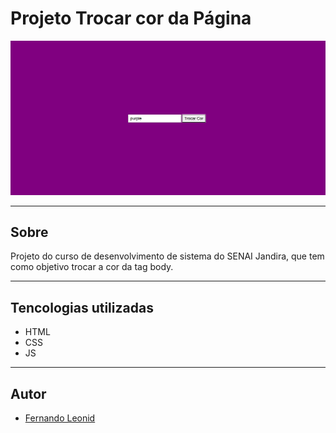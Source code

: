  # Projeto Trocar cor da Página

 ![](./preview.png)

 ---
 ## Sobre
 Projeto do curso de desenvolvimento de sistema do SENAI Jandira, que tem como objetivo trocar a cor da tag body.

 ---
 ## Tencologias utilizadas
 - HTML
 - CSS
 - JS

 ---
 ## Autor

 - [Fernando Leonid](https://github.com/fernandoleonid/)
